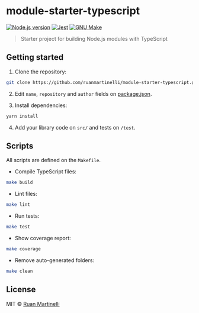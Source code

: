 # module-starter-typescript

[![Node.js version][node-version]][node-version]
[![Jest][jest]][jest]
[![GNU Make][make]][make]

> Starter project for building Node.js modules with TypeScript

## Getting started

1. Clone the repository:

```bash
git clone https://github.com/ruanmartinelli/module-starter-typescript.git <name>
```

2. Edit `name`, `repository` and `author` fields on [package.json](./package.json).

3. Install dependencies:

```bash
yarn install
```

4. Add your library code on `src/` and tests on `/test`.

## Scripts

All scripts are defined on the `Makefile`.

- Compile TypeScript files:

```bash
make build
```

- Lint files:

```bash
make lint
```

- Run tests:

```bash
make test
```

- Show coverage report:

```bash
make coverage
```

- Remove auto-generated folders:

```bash
make clean
```

## License

MIT © [Ruan Martinelli](https://github.com/ruanmartinelli)

<!-- Badges -->

[node-version]: https://img.shields.io/badge/Node.js->=6-brightgreen.svg
[jest]: https://img.shields.io/badge/tested_with-jest-99424f.svg
[make]: https://img.shields.io/badge/Built%20with-GNU%20Make-brightgreen.svg
